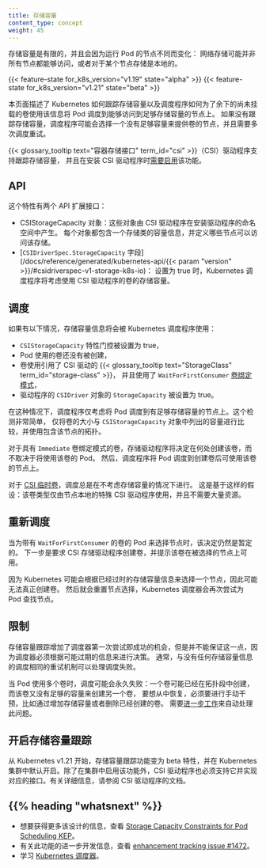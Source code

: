 ```yaml
---
title: 存储容量
content_type: concept
weight: 45
---
```


<!-- overview -->
<!--
Storage capacity is limited and may vary depending on the node on
which a pod runs: network-attached storage might not be accessible by
all nodes, or storage is local to a node to begin with.

{{< feature-state for_k8s_version="v1.19" state="alpha" >}}
{{< feature-state for_k8s_version="v1.21" state="beta" >}}

This page describes how Kubernetes keeps track of storage capacity and
how the scheduler uses that information to schedule Pods onto nodes
that have access to enough storage capacity for the remaining missing
volumes. Without storage capacity tracking, the scheduler may choose a
node that doesn't have enough capacity to provision a volume and
multiple scheduling retries will be needed.

Tracking storage capacity is supported for {{< glossary_tooltip
text="Container Storage Interface" term_id="csi" >}} (CSI) drivers and
[needs to be enabled](#enabling-storage-capacity-tracking) when installing a CSI driver.
-->
存储容量是有限的，并且会因为运行 Pod 的节点不同而变化：
网络存储可能并非所有节点都能够访问，或者对于某个节点存储是本地的。

{{< feature-state for_k8s_version="v1.19" state="alpha" >}}
{{< feature-state for_k8s_version="v1.21" state="beta" >}}

本页面描述了 Kubernetes 如何跟踪存储容量以及调度程序如何为了余下的尚未挂载的卷使用该信息将
Pod 调度到能够访问到足够存储容量的节点上。
如果没有跟踪存储容量，调度程序可能会选择一个没有足够容量来提供卷的节点，并且需要多次调度重试。

{{< glossary_tooltip text="容器存储接口" term_id="csi" >}}（CSI）驱动程序支持跟踪存储容量，
并且在安装 CSI 驱动程序时[需要启用](#enabling-storage-capacity-tracking)该功能。

<!-- body -->
<!--
## API

There are two API extensions for this feature:
- CSIStorageCapacity objects:
  these get produced by a CSI driver in the namespace
  where the driver is installed. Each object contains capacity
  information for one storage class and defines which nodes have
  access to that storage.
- [The `CSIDriverSpec.StorageCapacity` field](/docs/reference/generated/kubernetes-api/{{< param "version" >}}/#csidriverspec-v1-storage-k8s-io):
  when set to `true`, the Kubernetes scheduler will consider storage
  capacity for volumes that use the CSI driver.
-->
## API

这个特性有两个 API 扩展接口：
- CSIStorageCapacity 对象：这些对象由 CSI 驱动程序在安装驱动程序的命名空间中产生。
  每个对象都包含一个存储类的容量信息，并定义哪些节点可以访问该存储。
- [`CSIDriverSpec.StorageCapacity` 字段](/docs/reference/generated/kubernetes-api/{{< param "version" >}}/#csidriverspec-v1-storage-k8s-io)：
  设置为 true 时，Kubernetes 调度程序将考虑使用 CSI 驱动程序的卷的存储容量。

<!--
## Scheduling

Storage capacity information is used by the Kubernetes scheduler if:
- the `CSIStorageCapacity` feature gate is true,
- a Pod uses a volume that has not been created yet,
- that volume uses a {{< glossary_tooltip text="StorageClass" term_id="storage-class" >}} which references a CSI driver and
  uses `WaitForFirstConsumer` [volume binding
  mode](/docs/concepts/storage/storage-classes/#volume-binding-mode),
  and
- the `CSIDriver` object for the driver has `StorageCapacity` set to
  true.

In that case, the scheduler only considers nodes for the Pod which
have enough storage available to them. This check is very
simplistic and only compares the size of the volume against the
capacity listed in `CSIStorageCapacity` objects with a topology that
includes the node.

For volumes with `Immediate` volume binding mode, the storage driver
decides where to create the volume, independently of Pods that will
use the volume. The scheduler then schedules Pods onto nodes where the
volume is available after the volume has been created.

For [CSI ephemeral volumes](/docs/concepts/storage/volumes/#csi),
scheduling always happens without considering storage capacity. This
is based on the assumption that this volume type is only used by
special CSI drivers which are local to a node and do not need
significant resources there.
-->
## 调度

如果有以下情况，存储容量信息将会被 Kubernetes 调度程序使用：
- `CSIStorageCapacity` 特性门控被设置为 true，
- Pod 使用的卷还没有被创建，
- 卷使用引用了 CSI 驱动的 {{< glossary_tooltip text="StorageClass" term_id="storage-class" >}}，
并且使用了 `WaitForFirstConsumer` [卷绑定模式](/zh/docs/concepts/storage/storage-classes/#volume-binding-mode)，
- 驱动程序的 `CSIDriver` 对象的 `StorageCapacity` 被设置为 true。

在这种情况下，调度程序仅考虑将 Pod 调度到有足够存储容量的节点上。这个检测非常简单，
仅将卷的大小与 `CSIStorageCapacity` 对象中列出的容量进行比较，并使用包含该节点的拓扑。

对于具有 `Immediate` 卷绑定模式的卷，存储驱动程序将决定在何处创建该卷，而不取决于将使用该卷的 Pod。
然后，调度程序将 Pod 调度到创建卷后可使用该卷的节点上。

对于 [CSI 临时卷](/zh/docs/concepts/storage/volumes/#csi)，调度总是在不考虑存储容量的情况下进行。
这是基于这样的假设：该卷类型仅由节点本地的特殊 CSI 驱动程序使用，并且不需要大量资源。

<!--
## Rescheduling

When a node has been selected for a Pod with `WaitForFirstConsumer`
volumes, that decision is still tentative. The next step is that the
CSI storage driver gets asked to create the volume with a hint that the
volume is supposed to be available on the selected node.

Because Kubernetes might have chosen a node based on out-dated
capacity information, it is possible that the volume cannot really be
created. The node selection is then reset and the Kubernetes scheduler
tries again to find a node for the Pod.
-->
## 重新调度

当为带有 `WaitForFirstConsumer` 的卷的 Pod 来选择节点时，该决定仍然是暂定的。
下一步是要求 CSI 存储驱动程序创建卷，并提示该卷在被选择的节点上可用。

因为 Kubernetes 可能会根据已经过时的存储容量信息来选择一个节点，因此可能无法真正创建卷。
然后就会重置节点选择，Kubernetes 调度器会再次尝试为 Pod 查找节点。

<!--
## Limitations

Storage capacity tracking increases the chance that scheduling works
on the first try, but cannot guarantee this because the scheduler has
to decide based on potentially out-dated information. Usually, the
same retry mechanism as for scheduling without any storage capacity
information handles scheduling failures.

One situation where scheduling can fail permanently is when a Pod uses
multiple volumes: one volume might have been created already in a
topology segment which then does not have enough capacity left for
another volume. Manual intervention is necessary to recover from this,
for example by increasing capacity or deleting the volume that was
already created. [Further
work](https://github.com/kubernetes/enhancements/pull/1703) is needed
to handle this automatically.
-->
## 限制

存储容量跟踪增加了调度器第一次尝试即成功的机会，但是并不能保证这一点，因为调度器必须根据可能过期的信息来进行决策。
通常，与没有任何存储容量信息的调度相同的重试机制可以处理调度失败。

当 Pod 使用多个卷时，调度可能会永久失败：一个卷可能已经在拓扑段中创建，而该卷又没有足够的容量来创建另一个卷，
要想从中恢复，必须要进行手动干预，比如通过增加存储容量或者删除已经创建的卷。
需要[进一步工作](https://github.com/kubernetes/enhancements/pull/1703)来自动处理此问题。

<!--
## Enabling storage capacity tracking

Storage capacity tracking is a beta feature and enabled by default in
a Kubernetes cluster since Kubernetes 1.21. In addition to having the
feature enabled in the cluster, a CSI driver also has to support
it. Please refer to the driver's documentation for details.
-->
## 开启存储容量跟踪

从 Kubernetes v1.21 开始，存储容量跟踪功能变为 beta 特性，并在 Kubernetes 集群中默认开启。除了在集群中启用该功能外，CSI 驱动程序也必须支持它并实现对应的接口。有关详细信息，请参阅 CSI 驱动程序的文档。

## {{% heading "whatsnext" %}}

<!--
 - For more information on the design, see the
[Storage Capacity Constraints for Pod Scheduling KEP](https://github.com/kubernetes/enhancements/blob/master/keps/sig-storage/1472-storage-capacity-tracking/README.md).
- For more information on further development of this feature, see the [enhancement tracking issue #1472](https://github.com/kubernetes/enhancements/issues/1472).
- Learn about [Kubernetes Scheduler](/docs/concepts/scheduling-eviction/kube-scheduler/)
-->
- 想要获得更多该设计的信息，查看
  [Storage Capacity Constraints for Pod Scheduling KEP](https://github.com/kubernetes/enhancements/blob/master/keps/sig-storage/1472-storage-capacity-tracking/README.md)。
- 有关此功能的进一步开发信息，查看
  [enhancement tracking issue #1472](https://github.com/kubernetes/enhancements/issues/1472)。
- 学习 [Kubernetes 调度器](/zh/docs/concepts/scheduling-eviction/kube-scheduler/)。
